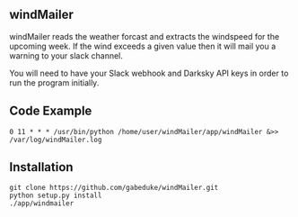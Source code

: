 ## windMailer

windMailer reads the weather forcast and extracts the windspeed for the upcoming week. If the wind exceeds a given value then it will mail you a warning to your slack channel.

You will need to have your Slack webhook and Darksky API keys in order to run the program initially.

## Code Example

`0 11 * * * /usr/bin/python /home/user/windMailer/app/windMailer &>> /var/log/windMailer.log`

## Installation

```
git clone https://github.com/gabeduke/windMailer.git
python setup.py install
./app/windmailer
```